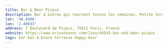 ```yaml
---
title: Bar & Beer Picpus
description: Bar à bières qui tournent toutes les semaines. Petite terrasse extérieure et prix vraiment corrects !
lat: '48.8406'
lon: '2.40033'
address: 7 Boulevard de Picpus, 75012 Paris, France
website: https://www.privateaser.com/lieu/44543-bar-and-beer-picpus
tags: bar bar-à-bière terrasse happy-hour
---
```

